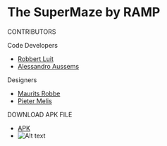 # The SuperMaze by RAMP

CONTRIBUTORS

Code Developers

- [Robbert Luit](https://github.com/RobLui)
- [Alessandro Aussems](https://github.com/alessandroaussems)

Designers

- [Maurits Robbe](https://github.com/andrerobbe)
- [Pieter Melis](https://github.com/PieterMelis)

DOWNLOAD APK FILE

- [APK](https://build.phonegap.com/apps/2517736/install)
- ![Alt text](http://full/path/to/img.jpg "Optional title")

